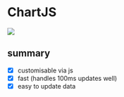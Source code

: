 # ChartJS

![](http://g.recordit.co/N8vdP8DBk4.gif)

## summary

 - [x] customisable via js
 - [x] fast (handles 100ms updates well)
 - [x] easy to update data
